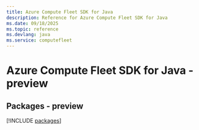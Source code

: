 ```yaml
---
title: Azure Compute Fleet SDK for Java
description: Reference for Azure Compute Fleet SDK for Java
ms.date: 09/18/2025
ms.topic: reference
ms.devlang: java
ms.service: computefleet
---
```

# Azure Compute Fleet SDK for Java - preview
## Packages - preview
[!INCLUDE [packages](compute-fleet-index.md)]